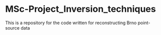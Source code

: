 # MSc-Project_Inversion_techniques
This is a repository for the code written for reconstructing Brno point-source data
